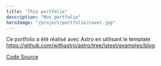 ```yaml
---
title: "This portfolio"
description: "Mon portfolio"
heroImage: "/project/portfolio/cover.jpg" 
---
```

Ce portfolio a été réalisé avec Astro en utilisant le template https://github.com/withastro/astro/tree/latest/examples/blog

[Code Source](https://github.com/AirbnbEcoPlus/portfolio)
